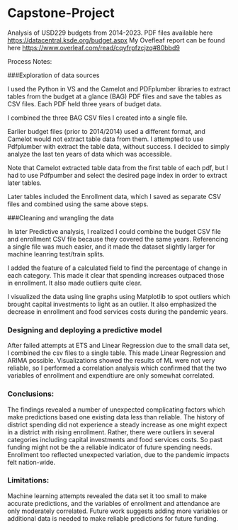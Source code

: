 # Capstone-Project

Analysis of USD229 budgets from 2014-2023. PDF files available here https://datacentral.ksde.org/budget.aspx
My Ovefleaf report can be found here https://www.overleaf.com/read/cqyfrpfzcjzq#80bbd9  

Process Notes:

###Exploration of data sources

I used the Python in VS and the Camelot and PDFplumber libraries to extract tables from the budget at a glance (BAG) PDF files and save the tables as CSV files. Each PDF held three years of budget data.

I combined the three BAG CSV files I created into a single file.

Earlier budget files (prior to 2014/2014) used a different format, and Camelot would not extract table data from them. I attempted to use Pdfplumber with extract the table data, without success. I decided to simply analyze the last ten years of data which was accessible.

Note that Camelot extracted table data from the first table of each pdf, but I had to use Pdfpumber and select the desired page index in order to extract later tables.

Later tables included the Enrollment data, which I saved as separate CSV files and combined using the same above steps.

###Cleaning and wrangling the data

In later Predictive analysis, I realized I could combine the budget CSV file and enrollment CSV file because they covered the same years. Referencing a single file was much easier, and it made the dataset slightly larger for machine leanring test/train splits.

I added the feature of a calculated field to find the percentage of change in each category. This made it clear that spending increases outpaced those in enrollment. It also made outliers quite clear. 

I visualized the data using line graphs using Matplotlib to spot outliers which brought capital investments to light as an outlier. It also emphasized the decrease in enrollment and food services costs during the pandemic years.

### Designing and deploying a predictive model

After failed attempts at ETS and Linear Regression due to the small data set, I combined the csv files to a single table. This made Linear Regression and ARIMA possible. Visualizations showed the results of ML were not very reliable, so I performed a correlation analysis which confirmed that the two variables of enrollment and expendtiure are only somewhat correlated. 

### Conclusions:

The findings revealed a number of unexpected complicating factors which make predictions based one existing data less than reliable. The history of district spending did not experience a steady increase as one might expect in a district with rising enrollment. Rather, there were outliers in several categories including capital investments and food services costs. So past funding might not be the a reliable indicator of future spending needs. Enrollment too reflected unexpected variation, due to the pandemic impacts felt nation-wide.

### Limitations:
Machine learning attempts revealed the data set it too small to make accurate predictions, and the variables of enrollment and attendance are only moderately correlated. Future work suggests adding more variables or additional data is needed to make reliable predictions for future funding.


